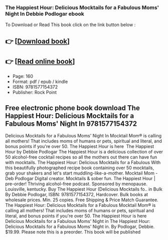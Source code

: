 ### The Happiest Hour: Delicious Mocktails for a Fabulous Moms' Night In Debbie Podlogar ebook

To Download or Read This book click on the link button below :

## 👉  [**[Download book](http://filesbooks.info/download.php?group=book&from=github.com&id=721142&lnk=1079 "Download book")**]

## 👉  [**[Read online book](http://filesbooks.info/download.php?group=book&from=github.com&id=721142&lnk=1079 "Read online book")**]


* Page: 160
* Format: pdf / epub / kindle
* ISBN: 9781577154372
* Publisher: Rock Point



## Free electronic phone book download The Happiest Hour: Delicious Mocktails for a Fabulous Moms' Night In 9781577154372



 Delicious Mocktails for a Fabulous Moms&#039; Night In Mocktail Mom® is calling all mothers! That includes moms of humans or pets, spiritual and literal, and bonus points if you&#039;re over 50. The Happiest Hour is here 
 The Happiest Hour by Debbie Podlogar The Happiest Hour is a delicious collection of over 50 alcohol-free cocktail recipes so all the mothers out there can have fun with mocktails.
 The Happiest Hour: Delicious Mocktails for a Fabulous With this beautifully photographed recipe book containing over 50 mocktails, grab your shakers and let&#039;s start muddling-like-a-mother.
 Mocktail Mom - Deb Podlogar Digital creator. Mocktails &amp; sober fun. The Happiest Hour | pre-order! Thriving alcohol-free podcast. Sponsored by menopause. Louisville, kentucky.
 Buy The Happiest Hour (Delicious Mocktails fo.. in Bulk By Debbie Podlogar, ISBN: 9781577154372, Hardcover. Bulk books at wholesale prices. Min. 25 copies. Free Shipping &amp; Price Match Guarantee.
 The Happiest Hour: Delicious Mocktails for a Fabulous Mocktail Mom® is calling all mothers! That includes moms of humans or pets, spiritual and literal, and bonus points if you&#039;re over 50. The Happiest Hour is here 
 Delicious Mocktails for a Fabulous Moms&#039; Night in The Happiest Hour: Delicious Mocktails for a Fabulous Moms&#039; Night in. By Podlogar, Debbie. $19.99. Please note this is a preorder. This book will be published 





